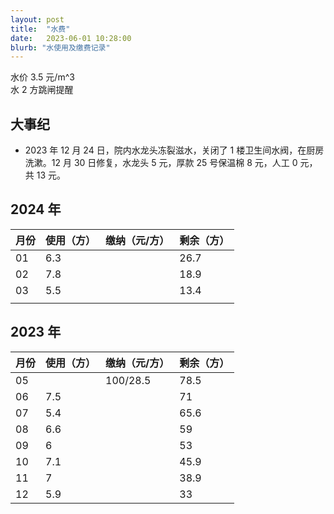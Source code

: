 ```yaml
---
layout: post
title:  "水费"
date:   2023-06-01 10:28:00
blurb: "水使用及缴费记录"
---
```


水价 3.5 元/m^3 <br>
水 2 方跳闸提醒

## 大事纪

- 2023 年 12 月 24 日，院内水龙头冻裂滋水，关闭了 1 楼卫生间水阀，在厨房洗漱。12 月 30 日修复，水龙头 5 元，厚款 25 号保温棉 8 元，人工 0 元，共 13 元。

## 2024 年

| 月份  | 使用（方） | 缴纳（元/方） | 剩余（方）|
|---|---|---|---|
| 01 | 6.3 |  | 26.7 |
| 02 | 7.8 |  | 18.9 |
| 03 | 5.5 |  | 13.4 |
|  |  |  |  |

## 2023 年

| 月份  | 使用（方） | 缴纳（元/方） | 剩余（方）|
|---|---|---|---|
| 05 |  | 100/28.5 | 78.5|
| 06 | 7.5 |  | 71 |
| 07 | 5.4 |  | 65.6 |
| 08 | 6.6 |  | 59 |
| 09 | 6 |  | 53 |
| 10 | 7.1 |  | 45.9 |
| 11 | 7 |  | 38.9 |
| 12 | 5.9 |  | 33 |
